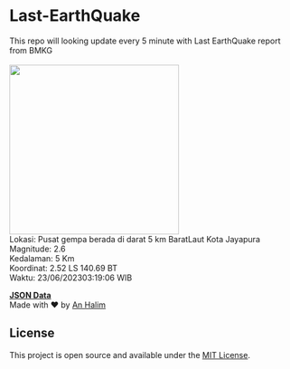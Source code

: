 # Last-EarthQuake
This repo will looking update every 5 minute with Last EarthQuake report from BMKG
<br>
<br>
<img src="https://static.bmkg.go.id/20230623031906.mmi.jpg" width="300"/>
<br>
Lokasi: Pusat gempa berada di darat 5 km BaratLaut Kota Jayapura <br>
Magnitude: 2.6 <br>
Kedalaman: 5 Km <br>
Koordinat: 2.52 LS 140.69 BT <br>
Waktu: 23/06/202303:19:06 WIB <br>

<a href="./data/data.json">**JSON Data**</a>
<br>
Made with ❤️ by <a href="https://github.com/an-halim">An Halim</a>
## License

This project is open source and available under the [MIT License](LICENSE).
